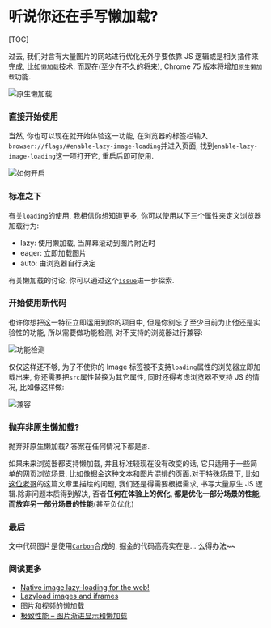 # 听说你还在手写懒加载?

[TOC]

过去, 我们对含有大量图片的网站进行优化无外乎要依靠 JS 逻辑或是相关插件来完成, 比如`懒加载`技术. 而现在(至少在不久的将来), Chrome 75 版本将增加`原生懒加载`功能.

![原生懒加载](https://cdn.jsdelivr.net/gh/Lionad-Morotar/blog-cdn/image/2019-04-23-01-30-25.png)

### 直接开始使用

当然, 你也可以现在就开始体验这一功能, 在浏览器的标签栏输入`browser://flags/#enable-lazy-image-loading`并进入页面, 找到`enable-lazy-image-loading`这一项打开它, 重启后即可使用.

![如何开启](https://cdn.jsdelivr.net/gh/Lionad-Morotar/blog-cdn/image/2019-04-23-00-45-26.png)

### 标准之下

有关`loading`的使用, 我相信你想知道更多, 你可以使用以下三个属性来定义浏览器加载行为:

- lazy: 使用懒加载, 当屏幕滚动到图片附近时
- eager: 立即加载图片
- auto: 由浏览器自行决定

有关懒加载的讨论, 你可以通过这个[`issue`](https://github.com/whatwg/html/pull/3752)进一步探索.

### 开始使用新代码

也许你想把这一特征立即运用到你的项目中, 但是你别忘了至少目前为止他还是实验性的功能, 所以需要做功能检测, 对不支持的浏览器进行兼容:

![功能检测](https://cdn.jsdelivr.net/gh/Lionad-Morotar/blog-cdn/image/2019-04-23-01-37-31.png)

仅仅这样还不够, 为了不使你的 Image 标签被不支持`loading`属性的浏览器立即加载出来, 你还需要把`src`属性替换为其它属性, 同时还得考虑浏览器不支持 JS 的情况, 比如像这样做:

![兼容](https://cdn.jsdelivr.net/gh/Lionad-Morotar/blog-cdn/image/2019-04-23-01-31-00.png)

### 抛弃非原生懒加载?

抛弃非原生懒加载? 答案在任何情况下都是`否`.

如果未来浏览器都支持懒加载, 并且标准较现在没有改变的话, 它只适用于一些简单的网页浏览场景, 比如像掘金这种文本和图片混排的页面.对于特殊场景下, 比如[这位老哥](https://juejin.im/post/5cbd30e7e51d456e803516ba)的这篇文章里描绘的问题, 我们还是得需要根据需求, 书写大量原生 JS 逻辑.除非问题本质得到解决, 否者**任何在体验上的优化, 都是优化一部分场景的性能, 而放弃另一部分场景的性能**(甚至负优化)

### 最后

文中代码图片是使用[`Carbon`](https://carbon.now.sh)合成的, 掘金的代码高亮实在是... 么得办法~~

### 阅读更多

* [Native image lazy-loading for the web!](https://addyosmani.com/blog/lazy-loading/)
* [Lazyload images and iframes](https://github.com/whatwg/html/pull/3752)
* [图片和视频的懒加载](https://github.com/dwqs/blog/issues/74)
* [极致性能 – 图片渐进显示和懒加载](http://medium.yintage.com/?p=44)


